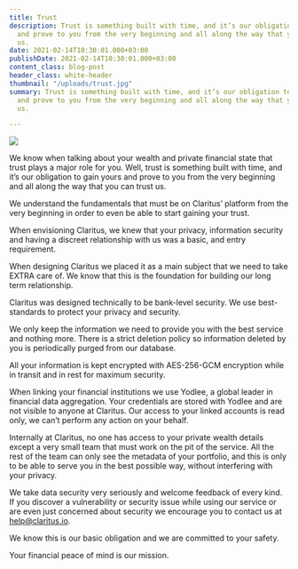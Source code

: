 ```yaml
---
title: Trust
description: Trust is something built with time, and it’s our obligation to gain yours
  and prove to you from the very beginning and all along the way that you can trust
  us.
date: 2021-02-14T10:30:01.000+03:00
publishDate: 2021-02-14T10:30:01.000+03:00
content_class: blog-post
header_class: white-header
thumbnail: "/uploads/trust.jpg"
summary: Trust is something built with time, and it’s our obligation to gain yours
  and prove to you from the very beginning and all along the way that you can trust
  us.

---
```

![](/uploads/trust.jpg)

We know when talking about your wealth and private financial state that trust plays a major role for you.
Well, trust is something built with time, and it’s our obligation to gain yours and prove to you from the very beginning and all along the way that you can trust us.

We understand the fundamentals that must be on Claritus’ platform from the very beginning in order to even be able to start gaining  your trust.

When envisioning Claritus, we knew that your privacy, information security and having a discreet relationship with us was  a basic, and entry requirement.

When designing Claritus we placed it as a main subject that we need to take EXTRA care of. We know that this is the foundation  for building our long term relationship.

Claritus was designed technically to be bank-level security.  We use best-standards to protect your privacy and security.

We only keep the information we need to provide you with the best service and nothing more. There is a strict deletion policy so information deleted by you is periodically purged from our database.

All your information is kept encrypted with AES-256-GCM encryption while in transit and in rest for maximum security.

When linking your financial institutions we use Yodlee, a global leader in financial data aggregation. Your credentials are stored with Yodlee and are not visible to anyone at Claritus. Our access to your linked accounts is read only, we can’t perform any action on your behalf.

Internally at Claritus, no one has access to your private wealth details except a very small team that must work on the pit of the service. All the rest of the team can only see the metadata of your portfolio, and this is only to be able  to serve you in the best possible way, without interfering with your privacy.

We take data security very seriously and welcome feedback of every kind. If you discover a vulnerability or security issue while using  our service or are even just concerned about security we encourage you to contact us at [help@claritus.io](mailto:help@claritus.io).

We know this is our basic obligation and we are committed to your safety.

Your financial peace of mind is our mission.